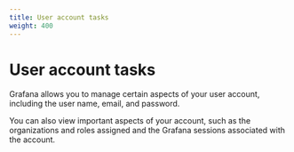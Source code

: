 ```yaml
---
title: User account tasks
weight: 400
---
```


# User account tasks

Grafana allows you to manage certain aspects of your user account, including the user name, email, and password.

You can also view important aspects of your account, such as the organizations and roles assigned and the Grafana sessions associated with the account.

